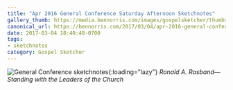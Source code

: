 ```yaml
---
title: "Apr 2016 General Conference Saturday Afternoon Sketchnotes"
gallery_thumb: https://media.bennorris.com/images/gospelsketcher/thumbs/apr-16-2-rasband.jpg
canonical_url: https://bennorris.com/2017/03/04/apr-2016-general-conference-saturday-afternoon-sketchnotes
date: 2017-03-04 18:40:48-0700
tags:
- sketchnotes
category: Gospel Sketcher
---
```


![General Conference sketchnotes](https://media.bennorris.com/images/gospelsketcher/general-conference/apr-2016/apr-16-2-rasband.jpg){:loading="lazy"}
_Ronald A. Rasband—Standing with the Leaders of the Church_
